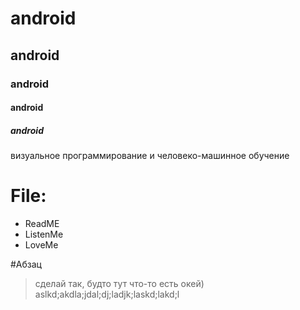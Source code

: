 # android
## android
### android
#### android
##### android
визуальное программирование и человеко-машинное обучение

# File:
- ReadME
- ListenMe
- LoveMe

#Абзац
> сделай так, будто
> тут что-то есть
> окей)
> aslkd;akdla;jdal;dj;ladjk;laskd;lakd;l
